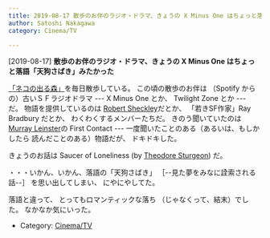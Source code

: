 ```yaml
---
title: 2019-08-17 散歩のお伴のラジオ・ドラマ、きょうの X Minus One はちょっと落語「天狗さばき」みたかった
author: Satoshi Nakagawa
category: Cinema/TV

---
```


[2019-08-17] **散歩のお伴のラジオ・ドラマ、きょうの X Minus One はちょっと落語「天狗さばき」みたかった** 

 [「ネコの出る森」](https://ja.wikipedia.org/wiki/%E5%B1%B1%E7%94%B0%E6%B1%A0%E5%85%AC%E5%9C%92)を毎日散歩している。
この頃の散歩のお伴は
（Spotify からの）古いＳＦラジオドラマ ---
X Minus One とか、
Twilight Zone とか --- だ。
物語を提供しているのは
[Robert Sheckley](https://ja.wikipedia.org/wiki/%E3%83%AD%E3%83%90%E3%83%BC%E3%83%88%E3%83%BB%E3%82%B7%E3%82%A7%E3%82%AF%E3%83%AA%E3%82%A4)だとか、
「若きSF作家」Ray Bradbury だとか、
わくわくするメンバーたちだ。
きのう聞いていたのは
[Murray Leinster](https://ja.wikipedia.org/wiki/%E3%83%9E%E3%83%AC%E3%82%A4%E3%83%BB%E3%83%A9%E3%82%A4%E3%83%B3%E3%82%B9%E3%82%BF%E3%83%BC)の First Contact ---
一度聞いたことのある（あるいは、もしかしたら
読んだことのある）物語だが、
ドキドキした。

 きょうのお話は
Saucer of Loneliness (by
[Theodore Sturgeon](https://en.wikipedia.org/wiki/Theodore_Sturgeon)) だ。

 ・・・いかん、いかん、落語の「天狗さばき」
［--見た夢をみなに詮索される話--］
を思い出してしまい、
にやにやしてた。

 落語と違って、
とってもロマンティックな落ち
（じゃなくって、結末）でした。
なかなか気にいった。

- Category: [Cinema/TV](https://merapano.github.io/categories.html#Cinema/TV)

